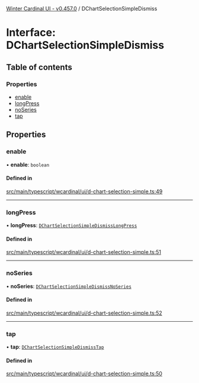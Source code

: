 [Winter Cardinal UI - v0.457.0](../index.md) / DChartSelectionSimpleDismiss

# Interface: DChartSelectionSimpleDismiss

## Table of contents

### Properties

- [enable](DChartSelectionSimpleDismiss.md#enable)
- [longPress](DChartSelectionSimpleDismiss.md#longpress)
- [noSeries](DChartSelectionSimpleDismiss.md#noseries)
- [tap](DChartSelectionSimpleDismiss.md#tap)

## Properties

### enable

• **enable**: `boolean`

#### Defined in

[src/main/typescript/wcardinal/ui/d-chart-selection-simple.ts:49](https://github.com/winter-cardinal/winter-cardinal-ui/blob/v0.457.0/src/main/typescript/wcardinal/ui/d-chart-selection-simple.ts#L49)

___

### longPress

• **longPress**: [`DChartSelectionSimpleDismissLongPress`](DChartSelectionSimpleDismissLongPress.md)

#### Defined in

[src/main/typescript/wcardinal/ui/d-chart-selection-simple.ts:51](https://github.com/winter-cardinal/winter-cardinal-ui/blob/v0.457.0/src/main/typescript/wcardinal/ui/d-chart-selection-simple.ts#L51)

___

### noSeries

• **noSeries**: [`DChartSelectionSimpleDismissNoSeries`](DChartSelectionSimpleDismissNoSeries.md)

#### Defined in

[src/main/typescript/wcardinal/ui/d-chart-selection-simple.ts:52](https://github.com/winter-cardinal/winter-cardinal-ui/blob/v0.457.0/src/main/typescript/wcardinal/ui/d-chart-selection-simple.ts#L52)

___

### tap

• **tap**: [`DChartSelectionSimpleDismissTap`](DChartSelectionSimpleDismissTap.md)

#### Defined in

[src/main/typescript/wcardinal/ui/d-chart-selection-simple.ts:50](https://github.com/winter-cardinal/winter-cardinal-ui/blob/v0.457.0/src/main/typescript/wcardinal/ui/d-chart-selection-simple.ts#L50)
